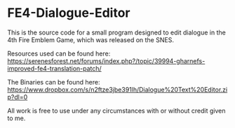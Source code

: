 # FE4-Dialogue-Editor

This is the source code for a small program designed to edit dialogue in the 4th Fire Emblem Game, which was released on the SNES.

Resources used can be found here:
https://serenesforest.net/forums/index.php?/topic/39994-gharnefs-improved-fe4-translation-patch/ 

The Binaries can be found here: https://www.dropbox.com/s/n2ftze3jbe391lh/Dialogue%20Text%20Editor.zip?dl=0

All work is free to use under any circumstances with or without credit given to me.